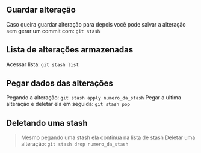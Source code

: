 ## Guardar alteração

Caso queira guardar alteração para depois você pode salvar a alteração sem gerar um commit com: `git stash`

## Lista de alterações armazenadas

Acessar lista: `git stash list`

## Pegar dados das alterações

Pegando a alteração: `git stash apply numero_da_stash`
Pegar a ultima alteração e deletar ela em seguida: `git stash pop`

## Deletando uma stash

> Mesmo pegando uma stash ela continua na lista de stash
Deletar uma alteração: `git stash drop numero_da_stash`